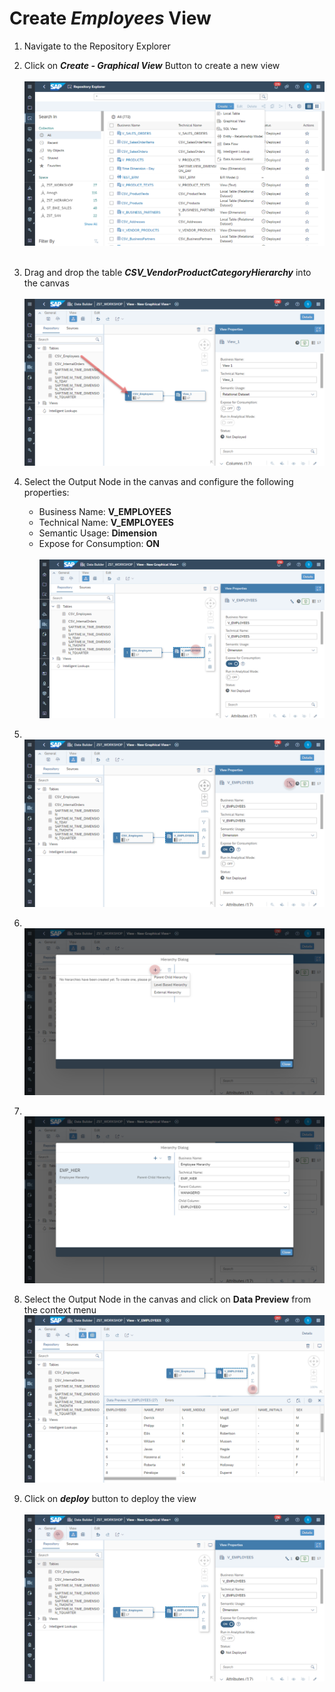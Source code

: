 # Create <i>Employees</i> View

1. Navigate to the Repository Explorer
2. Click on <b><i>Create - Graphical View</i></b> Button to create a new view
  <br><br>![](/exercises/ex2/images/create_in_repository_explorer.png)<br><br>
3. Drag and drop the table <b><i>CSV_VendorProductCategoryHierarchy</i></b> into the canvas
  <br><br>![](../images/create_employee_dimension_02.png)
4. Select the Output Node in the canvas and configure the following properties:
    - Business Name: <b>V_EMPLOYEES</b>
    - Technical Name: <b>V_EMPLOYEES</b>
    - Semantic Usage: <b>Dimension</b>
    - Expose for Consumption: <b>ON</b>
    <br><br>![](../images/create_employee_dimension_03.png)

5. <br>![](/exercises/ex4/images/create_employee_dimension_04.png)
6. <br>![](/exercises/ex4/images/create_employee_dimension_05.png)
7. <br>![](/exercises/ex4/images/create_employee_dimension_06.png)
8. Select the Output Node in the canvas and click on <b>Data Preview</b> from the context menu
    <br>![](/exercises/ex4/images/create_employee_dimension_10.png)
 9. Click on <b><i>deploy</i></b> button to deploy the view
  <br><br>![](/exercises/ex4/images/create_employee_dimension_08.png)







